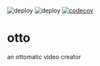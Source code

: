 ![deploy](https://github.com/quaternionmedia/otto/actions/workflows/CI.yml/badge.svg)
![deploy](https://github.com/quaternionmedia/otto/actions/workflows/CD.yml/badge.svg)
[![codecov](https://codecov.io/gh/quaternionmedia/otto/branch/main/graph/badge.svg?token=1IYRXZPPYY)](https://codecov.io/gh/quaternionmedia/otto)

# otto

an ottomatic video creator
